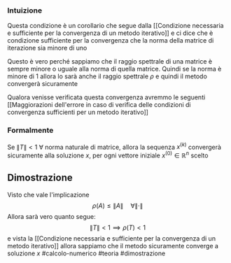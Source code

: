 ### Intuizione
Questa condizione è un corollario che segue dalla [[Condizione necessaria e sufficiente per la convergenza di un metodo iterativo]] e ci dice che è condizione sufficiente per la convergenza che la norma della matrice di iterazione sia minore di uno

Questo è vero perché sappiamo che il raggio spettrale di una matrice è sempre minore o uguale alla norma di quella matrice. 
Quindi se la norma è minore di $1$ allora lo sarà anche il raggio spettrale $\rho$ e quindi il metodo convergerà sicuramente  

Qualora venisse verificata questa convergenza avremmo le seguenti [[Maggiorazioni dell'errore in caso di verifica delle condizioni di convergenza sufficienti per un metodo iterativo]] 


### Formalmente
Se ${\| T \|}< 1$ $\forall$ norma naturale di matrice, allora la sequenza $x^{(k)}$ convergerà sicuramente alla soluzione $x$, per ogni vettore iniziale $x^{(0)} \in \mathbb{R}^{n}$ scelto 

## Dimostrazione 
Visto che vale l'implicazione 
$$
	\rho(A) \leq {\| A \|}\quad \forall {\| \cdot \|}
$$
Allora sarà vero quanto segue: 
$$
{\| T \|}< 1 \implies \rho(T) < 1
$$
e vista la [[Condizione necessaria e sufficiente per la convergenza di un metodo iterativo]] allora sappiamo che il metodo sicuramente converge a soluzione $x$
#calcolo-numerico #teoria #dimostrazione   